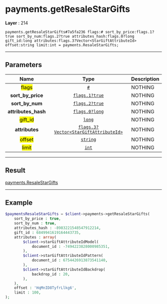 # payments.getResaleStarGifts

**Layer** : 214

```tl
payments.getResaleStarGifts#7a5fa236 flags:# sort_by_price:flags.1?true sort_by_num:flags.2?true attributes_hash:flags.0?long gift_id:long attributes:flags.3?Vector<StarGiftAttributeId> offset:string limit:int = payments.ResaleStarGifts;
```

---

## Parameters

| Name | Type | Description |
| :---: | :---: | :--- |
| <mark>flags</mark> | [`#`](type/#) | NOTHING |
| **sort_by_price** | [`flags.1?true`](type/true) | NOTHING |
| **sort_by_num** | [`flags.2?true`](type/true) | NOTHING |
| **attributes_hash** | [`flags.0?long`](type/long) | NOTHING |
| <mark>gift_id</mark> | [`long`](type/long) | NOTHING |
| **attributes** | [`flags.3?Vector<StarGiftAttributeId>`](type/StarGiftAttributeId) | NOTHING |
| <mark>offset</mark> | [`string`](type/string) | NOTHING |
| <mark>limit</mark> | [`int`](type/int) | NOTHING |

---

## Result

[payments.ResaleStarGifts](type/payments.ResaleStarGifts)

---

## Example

```php
$paymentsResaleStarGifts = $client->payments->getResaleStarGifts(
	sort_by_price : true,
	sort_by_num : true,
	attributes_hash : -8983221548547912214,
	gift_id : 6849941619164443735,
	attributes : array(
		$client->starGiftAttributeIdModel(
			document_id : -7494223828000985351,
		),
		$client->starGiftAttributeIdPattern(
			document_id : 6754426913873541140,
		),
		$client->starGiftAttributeIdBackdrop(
			backdrop_id : 20,
		),
	),
	offset : 'HqMnID8TyfrLlkg6',
	limit : 100,
);
```